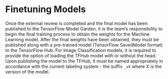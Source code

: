 
# Finetuning Models

Once the external review is completed and the final model has been published to the TensorFlow Model Garden, it is the team’s responsibility to begin the final training process to obtain the weights for the Machine Learning model. After the final weights have been obtained, they must be published along with a pre-trained model (TensorFlow SavedModel format) to the TensorFlow Hub. For Image Classification models, it is required to provide the option of loading the TFHub model with or without the head. Upon publishing the model to the TFHub, it must be named appropriately in accordance with the current labeling system - the suffix `_vX` where X is the version of the model. 